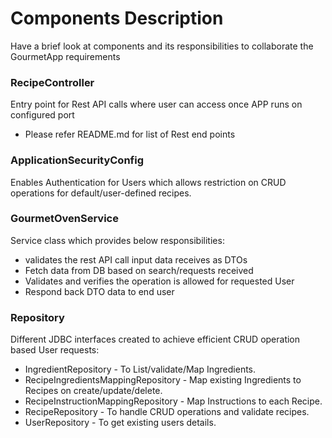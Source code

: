 # Components Description
Have a brief look at components and its responsibilities to collaborate the GourmetApp requirements 

### RecipeController
Entry point for Rest API calls where user can access once APP runs on configured port  

* Please refer README.md for list of Rest end points

### ApplicationSecurityConfig
Enables Authentication for Users which allows restriction on CRUD operations for default/user-defined recipes. 

### GourmetOvenService
Service class which provides below responsibilities:

* validates the rest API call input data receives as DTOs
* Fetch data from DB based on search/requests received
* Validates and verifies the operation is allowed for requested User
* Respond back DTO data to end user

### Repository
Different JDBC interfaces created to achieve efficient CRUD operation based User requests:

* IngredientRepository - To List/validate/Map Ingredients.
* RecipeIngredientsMappingRepository - Map existing Ingredients to Recipes on create/update/delete.
* RecipeInstructionMappingRepository - Map Instructions to each Recipe.
* RecipeRepository - To handle CRUD operations and validate recipes.
* UserRepository - To get existing users details.